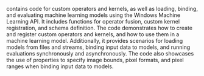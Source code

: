 contains code for custom operators and kernels, as well as loading, binding, and evaluating machine learning models using the Windows Machine Learning API. It includes functions for operator fusion, custom kernel registration, and schema definition. The code demonstrates how to create and register custom operators and kernels, and how to use them in a machine learning model. Additionally, it provides scenarios for loading models from files and streams, binding input data to models, and running evaluations synchronously and asynchronously. The code also showcases the use of properties to specify image bounds, pixel formats, and pixel ranges when binding input data to models.